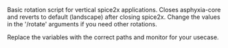 Basic rotation script for vertical spice2x applications. Closes asphyxia-core and reverts to default (landscape) after closing spice2x.  Change the values in the '/rotate' arguments if you need other rotations.

Replace the variables with the correct paths and monitor for your usecase.
